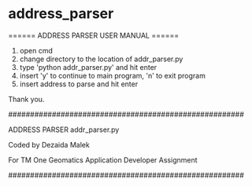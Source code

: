 # address_parser

====== ADDRESS PARSER USER MANUAL ======

1. open cmd
2. change directory to the location of addr_parser.py
3. type 'python addr_parser.py' and hit enter
4. insert 'y' to continue to main program, 'n' to exit program
5. insert address to parse and hit enter

Thank you.

######################################################

ADDRESS PARSER addr_parser.py 

Coded by Dezaida Malek

For TM One Geomatics Application Developer Assignment

######################################################
